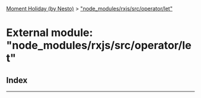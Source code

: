 [Moment Holiday (by Nesto)](../README.md) > ["node_modules/rxjs/src/operator/let"](../modules/_node_modules_rxjs_src_operator_let_.md)

# External module: "node_modules/rxjs/src/operator/let"

## Index

---

